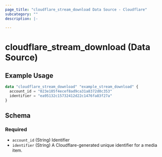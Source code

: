 ```yaml
---
page_title: "cloudflare_stream_download Data Source - Cloudflare"
subcategory: ""
description: |-
  
---
```


# cloudflare_stream_download (Data Source)



## Example Usage

```terraform
data "cloudflare_stream_download" "example_stream_download" {
  account_id = "023e105f4ecef8ad9ca31a8372d0c353"
  identifier = "ea95132c15732412d22c1476fa83f27a"
}
```

<!-- schema generated by tfplugindocs -->
## Schema

### Required

- `account_id` (String) Identifier
- `identifier` (String) A Cloudflare-generated unique identifier for a media item.


